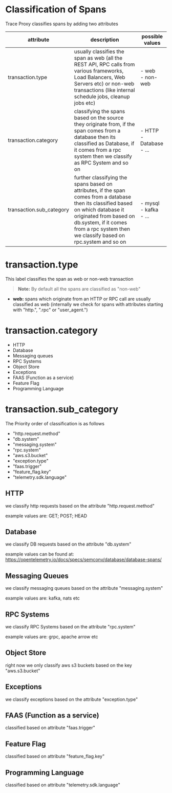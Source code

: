 # Classification of Spans

Trace Proxy classifies spans by adding two attributes

| attribute                | description                                                                                                                                                                                                                                          | possible values                   |
|--------------------------|------------------------------------------------------------------------------------------------------------------------------------------------------------------------------------------------------------------------------------------------------|-----------------------------------|
| transaction.type         | usually classifies the span as web (all the REST API, RPC calls from various frameworks, Load Balancers, Web Servers etc) or non-web transactions (like internal schedule jobs, cleanup jobs etc)                                                    | - web<br/> - non-web              |
| transaction.category     | classifying the spans based on the source they originate from, if the span comes from a database then its classified as Database, if it comes from a rpc system then we classify as RPC System and so on                                             | - HTTP<br/> - Database<br/> - ... |
| transaction.sub_category | further classifying the spans based on attributes, if the span comes from a database then its classified based on which database it originated from based on db.system, if it comes from a rpc system then we classify based on rpc.system and so on | - mysql<br/> - kafka<br/> - ...   |                                                                                                                                                                                                                                                                |                                 |

# transaction.type

This label classifies the span as web or non-web transaction
> **Note:**
> By default all the spans are classified as "non-web"

- **web:** spans which originate from an HTTP or RPC call are usually classified as web (internally we check for spans
  with attributes starting with "http.", ".rpc" or "user_agent.")

# transaction.category

- HTTP
- Database
- Messaging queues
- RPC Systems
- Object Store
- Exceptions
- FAAS (Function as a service)
- Feature Flag
- Programming Language

# transaction.sub_category

The Priority order of classification is as follows

- "http.request.method"
- "db.system"
- "messaging.system"
- "rpc.system"
- "aws.s3.bucket"
- "exception.type"
- "faas.trigger"
- "feature_flag.key"
- "telemetry.sdk.language"

## HTTP

we classify http requests based on the attribute "http.request.method"

example values are: GET; POST; HEAD

## Database

we classify DB requests based on the attribute "db.system"

example values can be found at: https://opentelemetry.io/docs/specs/semconv/database/database-spans/

## Messaging Queues

we classify messaging queues based on the attribute "messaging.system"

example values are: kafka, nats etc

## RPC Systems

we classify RPC Systems based on the attribute "rpc.system"

example values are: grpc, apache arrow etc

## Object Store

right now we only classify aws s3 buckets based on the key "aws.s3.bucket"

## Exceptions

we classify exceptions based on the attribute "exception.type"

## FAAS (Function as a service)

classified based on attribute "faas.trigger"

## Feature Flag

classified based on attribute "feature_flag.key"

## Programming Language

classified based on attribute "telemetry.sdk.language"